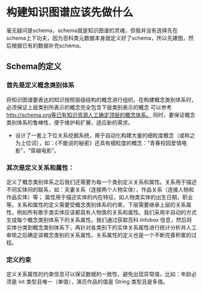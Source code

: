 
# 构建知识图谱应该先做什么
毫无疑问是schema，schema就是知识图谱的灵魂，但我并没有选择先在schema上下功夫，因为百科类元数据本身就定义好了schema，所以先建图，然后根据已有的数据补充schema。

## Schema的定义
### 首先是定义概念类别体系
将知识图谱要表达的知识按照层级结构的概念进行组织。在构建概念类别体系时，必须保证上层类别所表示的概念完全包含下层类别表示的概念
可以参考 http://schema.org等已有知识资源人工确定顶层的概念体系。
同时，要保证概念类别体系的鲁棒性，便于维护和扩展，适应新的需求。
- 设计了一套上下位关系挖掘系统，用于自动化构建大量的细粒度概念（或称之为上位词），如：《不能说的秘密》还具有细粒度的概念：“青春校园爱情电影”，“穿越电影”。
### 其次是定义关系和属性：
定义了概念类别体系之后我们还需要为每一个类别定义关系和属性。关系用于描述不同实体间的联系，如：夫妻关系（连接两个人物实体），作品关系（连接人物和作品实体）等；
属性用于描述实体的内在特征，如人物类实体的出生日期，职业等。关系和属性的定义需要受概念类别体系的约束，下层需要继承上层的关系属性，例如所有歌手类实体应该都具有人物类的关系和属性。我们采用半自动的方式生成每个概念类别体系下的关系属性。我们通过获取百科 Infobox 信息，然后将实体分类到概念类别体系下，再针对各类别下的实体关系属性进行统计分析并人工审核之后确定该概念类别的关系属性。关系属性的定义也是一个不断完善积累的过程。
### 定义约束
定义关系属性的约束信息可以保证数据的一致性，避免出现异常值，比如：年龄必须是 Int 类型且唯一（单值），演员作品的值是 String 类型且是多值。


